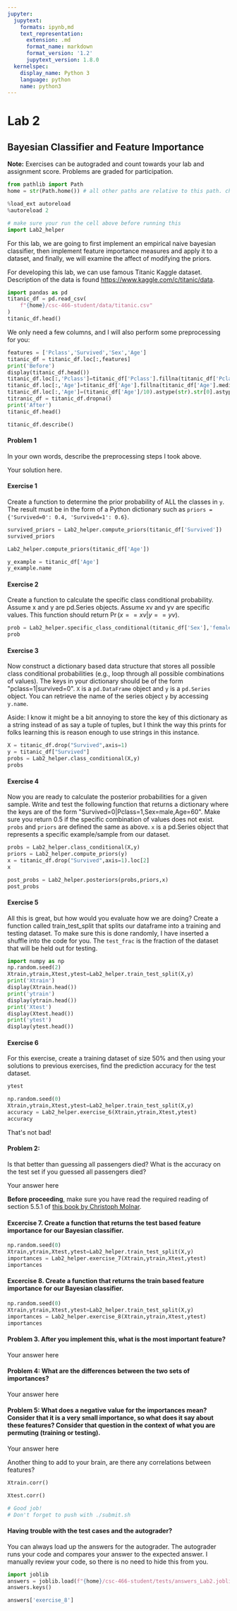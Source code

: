 ```yaml
---
jupyter:
  jupytext:
    formats: ipynb,md
    text_representation:
      extension: .md
      format_name: markdown
      format_version: '1.2'
      jupytext_version: 1.8.0
  kernelspec:
    display_name: Python 3
    language: python
    name: python3
---
```


# Lab 2

## Bayesian Classifier and Feature Importance

**Note:** Exercises can be autograded and count towards your lab and assignment score. Problems are graded for participation.

```python
from pathlib import Path
home = str(Path.home()) # all other paths are relative to this path. change to something else if this is not the case on your system
```

```python
%load_ext autoreload
%autoreload 2

# make sure your run the cell above before running this
import Lab2_helper
```

For this lab, we are going to first implement an empirical naive bayesian classifier, then implement feature importance measures and apply it to a dataset, and finally, we will examine the affect of modifying the priors.

For developing this lab, we can use famous Titanic Kaggle dataset. Description of the data is found https://www.kaggle.com/c/titanic/data.

```python
import pandas as pd
titanic_df = pd.read_csv(
    f"{home}/csc-466-student/data/titanic.csv"
)
titanic_df.head()
```

We only need a few columns, and I will also perform some preprocessing for you:

```python
features = ['Pclass','Survived','Sex','Age']
titanic_df = titanic_df.loc[:,features]
print('Before')
display(titanic_df.head())
titanic_df.loc[:,'Pclass']=titanic_df['Pclass'].fillna(titanic_df['Pclass'].mode()).astype(int)
titanic_df.loc[:,'Age']=titanic_df['Age'].fillna(titanic_df['Age'].median())
titanic_df.loc[:,'Age']=(titanic_df['Age']/10).astype(str).str[0].astype(int)*10
titranic_df = titanic_df.dropna()
print('After')
titanic_df.head()
```

```python
titanic_df.describe()
```

#### Problem 1
In your own words, describe the preprocessing steps I took above.


Your solution here.


#### Exercise 1
Create a function to determine the prior probability of ALL the classes in ``y``. The result must be in the form of a Python dictionary such as ``priors = {'Survived=0': 0.4, 'Survived=1': 0.6}``.

```python
survived_priors = Lab2_helper.compute_priors(titanic_df['Survived'])
survived_priors
```

```python
Lab2_helper.compute_priors(titanic_df['Age'])
```

```python
y_example = titanic_df['Age']
y_example.name
```

#### Exercise 2
Create a function to calculate the specific class conditional probability. Assume x and y are pd.Series objects. Assume xv and yv are specific values. This function should return $\Pr(x==xv|y==yv)$.

```python
prob = Lab2_helper.specific_class_conditional(titanic_df['Sex'],'female',titanic_df['Survived'],0)
prob
```

#### Exercise 3
Now construct a dictionary based data structure that stores all possible class conditional probabilities (e.g., loop through all possible combinations of values). The keys in your dictionary should be of the form "pclass=1|survived=0". ``X`` is a ``pd.DataFrame`` object and ``y`` is a ``pd.Series`` object. You can retrieve the name of the series object ``y`` by accessing ``y.name``.

Aside: I know it might be a bit annoying to store the key of this dictionary as a string instead of as say a tuple of tuples, but I think the way this prints for folks learning this is reason enough to use strings in this instance.

```python
X = titanic_df.drop("Survived",axis=1)
y = titanic_df["Survived"]
probs = Lab2_helper.class_conditional(X,y)
probs
```

#### Exercise 4
Now you are ready to calculate the posterior probabilities for a given sample. Write and test the following function that returns a dictionary where the keys are of the form "Survived=0|Pclass=1,Sex=male,Age=60". Make sure you return 0.5 if the specific combination of values does not exist. ``probs`` and ``priors`` are defined the same as above. ``x`` is a pd.Series object that represents a specific example/sample from our dataset.

```python
probs = Lab2_helper.class_conditional(X,y)
priors = Lab2_helper.compute_priors(y)
x = titanic_df.drop("Survived",axis=1).loc[2]
x
```

```python
post_probs = Lab2_helper.posteriors(probs,priors,x)
post_probs
```

#### Exercise 5
All this is great, but how would you evaluate how we are doing? Create a function called train_test_split that splits our dataframe into a training and testing dataset. To make sure this is done randomly, I have inserted a shuffle into the code for you. The ``test_frac`` is the fraction of the dataset that will be held out for testing.

```python
import numpy as np
np.random.seed(2)
Xtrain,ytrain,Xtest,ytest=Lab2_helper.train_test_split(X,y)
print('Xtrain')
display(Xtrain.head())
print('ytrain')
display(ytrain.head())
print('Xtest')
display(Xtest.head())
print('ytest')
display(ytest.head())
```

#### Exercise 6
For this exercise, create a training dataset of size 50% and then using your solutions to previous exercises, find the prediction accuracy for the test dataset. 

```python
ytest
```

```python
np.random.seed(0)
Xtrain,ytrain,Xtest,ytest=Lab2_helper.train_test_split(X,y)
accuracy = Lab2_helper.exercise_6(Xtrain,ytrain,Xtest,ytest)
accuracy
```

That's not bad!

#### Problem 2:
Is that better than guessing all passengers died? What is the accuracy on the test set if you guessed all passengers died?

Your answer here


**Before proceeding**, make sure you have read the required reading of section 5.5.1 of [this book by Christoph Molnar](https://christophm.github.io/interpretable-ml-book/feature-importance.html). 

#### Excercise 7. Create a function that returns the test based feature importance for our Bayesian classifier.

```python
np.random.seed(0)
Xtrain,ytrain,Xtest,ytest=Lab2_helper.train_test_split(X,y)
importances = Lab2_helper.exercise_7(Xtrain,ytrain,Xtest,ytest)
importances
```

#### Excercise 8. Create a function that returns the train based feature importance for our Bayesian classifier.

```python
np.random.seed(0)
Xtrain,ytrain,Xtest,ytest=Lab2_helper.train_test_split(X,y)
importances = Lab2_helper.exercise_8(Xtrain,ytrain,Xtest,ytest)
importances
```

#### Problem 3. After you implement this, what is the most important feature? 

Your answer here


#### Problem 4: What are the differences between the two sets of importances?

Your answer here


#### Problem 5: What does a negative value for the importances mean? Consider that it is a very small importance, so what does it say about these features? Consider that question in the context of what you are permuting (training or testing).

Your answer here


Another thing to add to your brain, are there any correlations between features?

```python
Xtrain.corr()
```

```python
Xtest.corr()
```

```python
# Good job!
# Don't forget to push with ./submit.sh
```

#### Having trouble with the test cases and the autograder?

You can always load up the answers for the autograder. The autograder runs your code and compares your answer to the expected answer. I manually review your code, so there is no need to hide this from you.

```python
import joblib
answers = joblib.load(f"{home}/csc-466-student/tests/answers_Lab2.joblib")
answers.keys()
```

```python
answers['exercise_8']
```

```python

```

```python

```

```python

```
